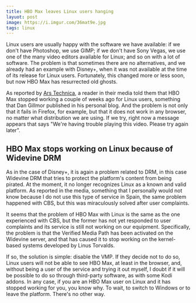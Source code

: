 ```yaml
---
title: HBO Max leaves Linux users hanging
layuot: post
image: https://i.imgur.com/36mat9e.jpg
tags: linux
---
```


Linux users are usually happy with the software we have available: if we don't have Photoshop, we use GIMP; if we don't have Sony Vegas, we use one of the many video editors available for Linux; and so on with a lot of software. The problem is that sometimes there are no alternatives, and we already had an example with Disney+, when it was not available at the time of its release for Linux users. Fortunately, this changed more or less soon, but now HBO Max has resurrected old ghosts.

As reported by [Ars Technica](https://arstechnica.com/gadgets/2020/08/hbo-max-cranks-up-the-widevine-drm-leaves-linux-users-in-the-cold/), a reader in their media told them that HBO Max stopped working a couple of weeks ago for Linux users, something that Dan Gillmor published in his personal blog. And the problem is not only that it fails in Firefox, for example, but that it does not work in any browser, no matter what distribution we are using. If we try, right now a message appears that says "We're having trouble playing this video. Please try again later".

## HBO Max stops working on Linux because of Widevine DRM

As in the case of Disney+, it is again a problem related to DRM, in this case Widevine DRM that tries to protect the platform's content from being pirated. At the moment, it no longer recognizes Linux as a known and valid platform. As reported in the media, something that I personally would not know because I do not use this type of service in Spain, the same problem happened with CBS, but this was miraculously solved after user complaints.

It seems that the problem of HBO Max with Linux is the same as the one experienced with CBS, but the former has not yet responded to user complaints and its service is still not working on our equipment. Specifically, the problem is that the Verified Media Path has been activated on the Widevine server, and that has caused it to stop working on the kernel-based systems developed by Linus Torvalds.

If so, the solution is simple: disable the VMP. If they decide not to do so, Linux users will not be able to see HBO Max, at least in the browser, and, without being a user of the service and trying it out myself, I doubt if it will be possible to do so through third-party software, as with some Kodi addons. In any case, if you are an HBO Max user on Linux and it has stopped working for you, you know why. To wait, to switch to Windows or to leave the platform. There's no other way.
